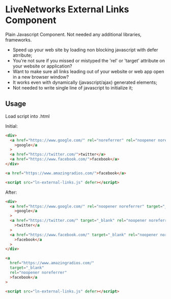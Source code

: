 # LiveNetworks External Links Component

Plain Javascript Component. Not needed any additional libraries, frameworks.

- Speed up your web site by loading non blocking javascript with defer atrribute;
- You're not sure if you missed or mistyped the 'rel' or 'target' attribute on your website or application?
- Want to make sure all links leading out of your website or web app open in a new browser window?
- It works even with dynamically (javascript/ajax) generated elements;
- Not needed to write single line of javascript to initialize it;

## Usage

Load script into .html

Initial:

```html
<div>
  <a href="https://www.google.com/" rel="noreferrer" rel="noopener noreferrer"
    >google</a
  >
  <a href="https://twitter.com/">twitter</a>
  <a href="https://www.facebook.com/">facebook</a>
</div>

<a href="https://www.amazingradios.com/">facebook</a>

<script src="ln-external-links.js" defer></script>
```

After:

```html
<div>
  <a href="https://www.google.com/" rel="noopener noreferrer" target="_blank"
    >google</a
  >
  <a href="https://twitter.com/" target="_blank" rel="noopener noreferrer"
    >twitter</a
  >
  <a href="https://www.facebook.com/" target="_blank" rel="noopener noreferrer"
    >facebook</a
  >
</div>

<a
  href="https://www.amazingradios.com/"
  target="_blank"
  rel="noopener noreferrer"
  >facebook</a
>

<script src="ln-external-links.js" defer></script>
```
